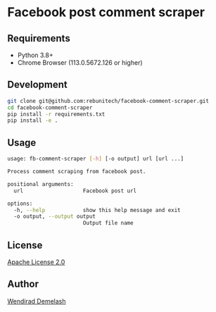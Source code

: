# Facebook post comment scraper


## Requirements

* Python 3.8+
* Chrome Browser (113.0.5672.126 or higher)

## Development

```bash
git clone git@github.com:rebunitech/facebook-comment-scraper.git
cd facebook-comment-scraper
pip install -r requirements.txt
pip install -e .
```

## Usage

```bash
usage: fb-comment-scraper [-h] [-o output] url [url ...]

Process comment scraping from facebook post.

positional arguments:
  url                   Facebook post url

options:
  -h, --help            show this help message and exit
  -o output, --output output
                        Output file name
```


## License

[Apache License 2.0](LICENSE)

## Author

[Wendirad Demelash](http://github.com/wendirad)
